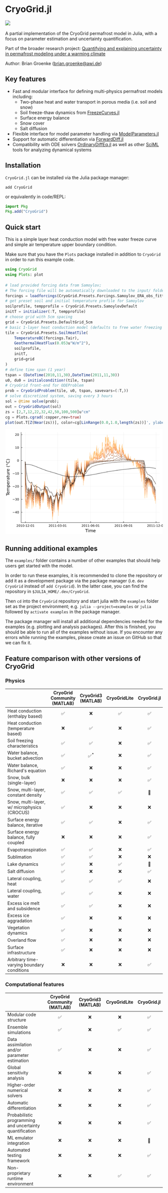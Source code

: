 # CryoGrid.jl

[![][docs-dev-img]][docs-dev-url]

[docs-dev-img]: https://img.shields.io/badge/docs-latest-blue.svg
[docs-dev-url]: https://cryogrid.github.io/CryoGrid.jl/dev/

A partial implementation of the CryoGrid permafrost model in Julia, with a focus on parameter estimation and uncertainty quantification.

Part of the broader research project: [Quantifying and explaining uncertainty in permafrost modeling under a warming climate](https://drive.google.com/file/d/1wB_EXtlO_PMXFSzZ-bRV8cg0a0DGDtAB/view?usp=sharing)

Author: Brian Groenke (brian.groenke@awi.de)

## Key features
- Fast and modular interface for defining multi-physics permafrost models including:
    - Two-phase heat and water transport in porous media (i.e. soil and snow)
    - Soil freeze-thaw dynamics from [FreezeCurves.jl](https://github.com/cryogrid/FreezeCurves.jl)
    - Surface energy balance
    - Snow cover
    - Salt diffusion
- Flexible interface for model parameter handling via [ModelParameters.jl](https://rafaqz.github.io/ModelParameters.jl/stable/)
- Support for automatic differentiation via [ForwardDiff.jl](https://github.com/JuliaDiff/ForwardDiff.jl)
- Compatibility with ODE solvers [OrdinaryDiffEq.jl](https://github.com/SciML/OrdinaryDiffEq.jl) as well as other [SciML](https://github.com/SciML) tools for analyzing dynamical systems

## Installation

`CryoGrid.jl` can be installed via the Julia package manager:

```
add CryoGrid
```

or equivalently in code/REPL:

```julia
import Pkg
Pkg.add("CryoGrid")
```

## Quick start

This is a simple layer heat conduction model with free water freeze curve and simple air temperature upper boundary condition.

Make sure that you have the `Plots` package installed in addition to `CryoGrid` in order to run this example code.

```julia
using CryoGrid
using Plots: plot

# load provided forcing data from Samoylov;
# The forcing file will be automatically downloaded to the input/ folder if not already present.
forcings = loadforcings(CryoGrid.Presets.Forcings.Samoylov_ERA_obs_fitted_1979_2014_spinup_extended_2044);
# get preset soil and initial temperature profile for Samoylov
soilprofile, tempprofile = CryoGrid.Presets.SamoylovDefault
initT = initializer(:T, tempprofile)
# choose grid with 5cm spacing
grid = CryoGrid.Presets.DefaultGrid_5cm
# basic 1-layer heat conduction model (defaults to free water freezing scheme)
tile = CryoGrid.Presets.SoilHeatTile(
    TemperatureBC(forcings.Tair),
    GeothermalHeatFlux(0.053u"W/m^2"),
    soilprofile,
    initT,
    grid=grid
)
# define time span (1 year)
tspan = (DateTime(2010,11,30),DateTime(2011,11,30))
u0, du0 = initialcondition!(tile, tspan)
# CryoGrid front-end for ODEProblem
prob = CryoGridProblem(tile, u0, tspan, savevars=(:T,))
# solve discretized system, saving every 3 hours
sol = @time solve(prob);
out = CryoGridOutput(sol)
zs = [2,7,12,22,32,42,50,100,500]u"cm"
cg = Plots.cgrad(:copper,rev=true)
plot(out.T[Z(Near(zs))], color=cg[LinRange(0.0,1.0,length(zs))]', ylabel="Temperature", leg=false)
```
![Ts_output_freew](res/Ts_H_tair_freeW_2010-2011.png)

## Running additional examples

The `examples/` folder contains a number of other examples that should help users get started with the model.

In order to run these examples, it is recommended to clone the repository or add it as a development package via the package manager (i.e. `dev CryoGrid` instead of `add CryoGrid`). In the latter case, you can find the repository in `$JULIA_HOME/.dev/CryoGrid`.

Then `cd` into the `CryoGrid` repository and start julia with the `examples` folder set as the project environment; e.g. `julia --project=examples` or `julia` followed by `activate examples` in the package manager.

The package manager will install all additional dependencies needed for the examples (e.g. plotting and analysis packages). After this is finished, you should be able to run all of the examples without issue. If you encounter any errors while running the examples, please create an issue on GitHub so that we can fix it.

## Feature comparison with other versions of CryoGrid

### Physics

| | CryoGrid Community (MATLAB) | CryoGrid3 (MATLAB) | CryoGridLite | CryoGrid.jl |
| -- | :--: | :--: | :--: | :--: |
| Heat conduction (enthalpy based) |✅| ❌  |✅|✅|
| Heat conduction (temperature based) | ❌  |✅| ❌ |✅|
| Soil freezing characteristics |✅|✅| ❌  |✅|
| Water balance, bucket advection |✅|✅<sup>*</sup> | ❌ |✅|
| Water balance, Richard's equation |✅| ❌ | ❌ |✅|
| Snow, bulk (single-layer) | ❌ | ❌ | ❌ |✅|
| Snow, multi-layer, constant density |✅| ✅| ✅| 🚧 |
| Snow, multi-layer, w/ microphysics (CROCUS) |✅| ❌ | ❌ | ❌ |
| Surface energy balance, iterative |✅| ✅| ❌ |✅|
| Surface energy balance, fully coupled | ❌ | ❌ | ❌ |✅|
| Evapotranspiration |✅| ✅| ❌|✅|
| Sublimation |✅| ✅| ❌| ❌ |
| Lake dynamics |✅|  ❌ |✅| 🚧 |
| Salt diffusion |✅| ❌ | ❌|✅|
| Lateral coupling, heat |✅| ✅|✅| ❌ |
| Lateral coupling, water |✅| ✅| ❌| ❌ |
| Excess ice melt and subsidence |✅| ✅| ❌| ❌ |
| Excess ice aggradation |✅|  ❌ | ❌| ❌ |
| Vegetation dynamics |✅|  ❌ | ❌| ❌ |
| Overland flow |✅|  ❌ | ❌| ❌ |
| Surface infrastructure |✅|  ❌ | ❌| ❌ |
| Arbitrary time-varying boundary conditions | ❌ | ❌ | ❌ |✅|

### Computational features

| | CryoGrid Community (MATLAB) | CryoGrid3 (MATLAB) | CryoGridLite | CryoGrid.jl |
| -- | :--: | :--: | :--: | :--: |
| Modular code structure |✅|  ❌ |  ❌  |✅|
| Ensemble simulations |✅|  ❌ |✅|✅|
| Data assimilation and/or parameter estimation |✅| ❌ | ❌ |✅|
| Global sensitivity analysis |  ❌  |  ❌ |  ❌  |✅|
| Higher-order numerical solvers |  ❌ |  ❌ |  ❌ |✅|
| Automatic differentiation |  ❌  |  ❌ |  ❌  |✅|
| Probabilistic programming and uncertainty quantification |  ❌  |  ❌ |  ❌  |✅|
| ML emulator integration |  ❌  |  ❌ |  ❌  |🚧|
| Automated testing framework |  ❌  |  ❌ |  ❌  |✅|
| Non-proprietary runtime environment |  ❌  |  ❌ |✅|✅|

